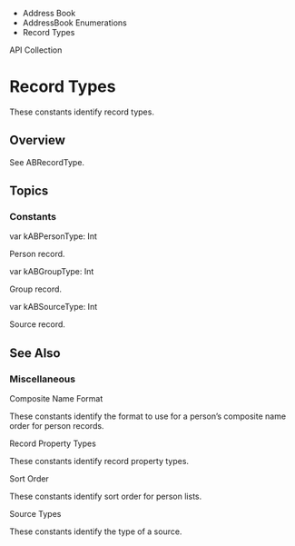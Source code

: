 

- Address Book
- AddressBook Enumerations
-  Record Types 

API Collection

# Record Types

These constants identify record types.

## Overview

See ABRecordType.

## Topics

### Constants

var kABPersonType: Int

Person record.

var kABGroupType: Int

Group record.

var kABSourceType: Int

Source record.

## See Also

### Miscellaneous

Composite Name Format

These constants identify the format to use for a person’s composite name order for person records.

Record Property Types

These constants identify record property types.

Sort Order

These constants identify sort order for person lists.

Source Types

These constants identify the type of a source.

